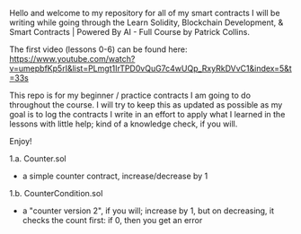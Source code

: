 Hello and welcome to my repository for all of my smart contracts I will be writing while going through the 
Learn Solidity, Blockchain Development, & Smart Contracts | Powered By AI - Full Course by Patrick Collins.

The first video (lessons 0-6) can be found here: 
https://www.youtube.com/watch?v=umepbfKp5rI&list=PLmgt1IrTPD0vQuG7c4wUQp_RxyRkDVvC1&index=5&t=33s

This repo is for my beginner / practice contracts I am going to do throughout the course. I will try to keep
this as updated as possible as my goal is to log the contracts I write in an effort to apply what I learned in the 
lessons with little help; kind of a knowledge check, if you will.

Enjoy!

1.a. Counter.sol
- a simple counter contract, increase/decrease by 1

1.b. CounterCondition.sol
- a "counter version 2", if you will; increase by 1, but on decreasing, it checks the count first: if 0, then you get an error
